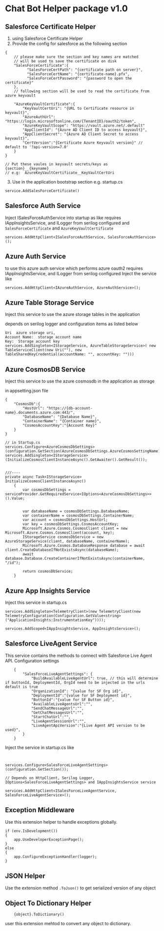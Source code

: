 ﻿# Chat Bot Helper package v1.0

## Salesforce Certificate Helper
1. using Salesforce Certificate Helper
2. Provide the config for salesforce as the following section
```
{
    // please make sure the section and key names are matched
    // will be used to save the certificate on disk
    "SalesForceCertificate":{
          "SalesForceCertPath": "{certificate path on server}",
          "SalesForceCertName": "{certificate-name}.pfx",
          "SalesForceCertPassword": "{password to open the certificate}"
    },
    // following section will be used to read the certificate from azure keyvault

    "AzureKeyVaultCertificate":{
        "KeyVaultCertUri": "{URL to Certificate resource in keyvault}",
        "AzureAuthUrl": "https://login.microsoftonline.com/{TenantID}/oauth2/token",
        "AzureKeyVaultScope": "https://vault.azure.net/.default"
        "AppClientId": "{Azure AD Client ID to access keyvault}",
        "AppClientSecret": "{Azure AD Client Secret to access keyvault}",
        "CertVersion":"{Certificate Azure Keyvault version}" // default to '?api-version=7.0'
    }
}

// Put these vaules in keyvault secrets/keys as    {section}__{keyname}
// e.g:  AzureKeyVaultCertificate__KeyVaultCertUri 
```
3. Use in the application bootstrap section e.g. startup.cs
```
service.AddSalesForceCertificate()
```

## Salesforce Auth Service

Inject ISalesForceAuthService into startup as like 
requires IAppInsightsService, and ILogger from serilog configured and ``` SalesForceCertificate``` and ```AzureKeyVaultCertificate```
```
services.AddHttpClient<ISalesForceAuthService, SalesForceAuthService>();

```

## Azure Auth Service

to use this azure auth service which performs azure oauth2 
requires IAppInsightsService, and ILogger from serilog configured
Inject the service like

```
services.AddHttpClient<IAzureAuthService, AzureAuthService>();
```

## Azure Table Storage Service
Inject this service to use the azure storage tables in the application 

depends on serilog logger and configuration items as listed below

```
Uri  azure storage uri,  
Account Name:  storage account name
Key:  Storage account key
services.AddSingleton<IStorageService, AzureTableStorageService>( new TableServiceClient(new Uri(""), new TableSharedKeyCredential(accountName: "", accountKey: "")))
```

## Azure CosmosDB Service
Inject this service to use the azure cosmosdb in the application as storage 

in appsetting.json file

```
{
    "CosmosDb":{
        "HostUrl": "https://{db-account-name}.documents.azure.com:443/",
        "DatabaseName": "{Database Name}",
        "ContainerName": "{Container name}",
        "CosmosAccountKey":"{Account Key}"
    }
}
```

```
// in Startup.cs
services.Configure<AzureCosmosDbSettings>(configuration.GetSection(AzureCosmosDbSettings.AzureCosmosSettingName));
services.AddSingleton<IStorageService>(InitializeCosmosClientInstanceAsync().GetAwaiter().GetResult());


///----
private async Task<IStorageService> InitializeCosmosClientInstanceAsync()
    {
        var cosmosDbSettings = serviceProvider.GetRequiredService<IOptions<AzureCosmosDbSettings>>().Value;

        
        var databaseName = cosmosDbSettings.DatabaseName;
        var containerName = cosmosDbSettings.ContainerName;
        var account = cosmosDbSettings.HostUrl;
        var key = cosmosDbSettings.CosmosAccountKey;
        Microsoft.Azure.Cosmos.CosmosClient client = new Microsoft.Azure.Cosmos.CosmosClient(account, key);
        IStorageService cosmosDbService = new AzureStorageService(client, databaseName, containerName);
        Microsoft.Azure.Cosmos.DatabaseResponse database = await client.CreateDatabaseIfNotExistsAsync(databaseName);
        await database.Database.CreateContainerIfNotExistsAsync(containerName, "/id");

        return cosmosDbService;
    }

```

## Azure App Insights Service
Inject this service in startup.cs

```
services.AddSingleton<TelemetryClient>(new TelemetryClient(new TelemetryConfiguration(Configuration.GetValue<string>("ApplicationInsights:InstrumentationKey"))));

services.AddScoped<IAppInsightsService, AppInsightsService>();

```

## Salesforce LiveAgent Service

This service contains the methods to connect with Salesforce Live Agent API.
Configuration settings 
```
    {
        "SalesForceLiveAgentSettings": {
            "BuildAvailableLiveAgentUrl": true, // this will determine if buttonId, DeploymentId, OrgId need to be injected in the urls default is true
            "OrganizationId": "{value for SF Org id}",
            "DeploymentId":"{value for SF Deployment id}",
            "ButtonId":"{value for SF Button id}",
            "AvailableLiveAgentsUrl":"",
            "SendChatMessageUrl":"",
            "GetChatMessagesUrl":"",
            "StartChatUrl":"",
            "LiveAgentSessionUrl":"",
            "LiveAgentApiVersion":"{Live Agent API version to be used}",
        }
    }
```
Inject the service in startup.cs like
```


services.Configure<SalesForceLiveAgentSettings>(configuration.GetSection());

// Depends on HttpClient, Serilog Logger, IOptions<SalesForceLiveAgentSettings> and IAppInsightsService service

services.AddHttpClient<ISalesForceLiveAgentService, SalesForceLiveAgentService>();

```

## Exception Middleware

Use this extension helper to handle exceptions globally.

```
if (env.IsDevelopment())
{
    app.UseDeveloperExceptionPage();
}
else
{
    app.ConfigureExceptionHandler(logger);
}

```

## JSON Helper

Use the extension method ```.ToJson()``` to get serialized version of any object

## Object To Dictionary Helper

```
    {object}.ToDictionary()
```
user this extension mehtod to convert any object to dictionary.